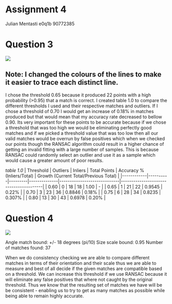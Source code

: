 # Assignment 4
Julian Mentasti e0q1b 90772385

# Question 3

![](https://i.imgur.com/9dpy2OQ.jpg)

## Note: I changed the colours of the lines to make it easier to trace each distinct line.


I chose the threshold 0.65 because it produced 22 points with a high probability (>0.95) that a match is correct. I created table 1.0 to compare the different thresholds I used and their respective matches and outliers. If I chose a threshold of 0.70 I would get an increase of 0.18% in matches produced but that would mean that my accuracy rate decreased to bellow 0.90. Its very important for these points to be accurate because if we chose a threshold that was too high we would be eliminating perfectly good matches and if we picked a threshold value that was too low then all our valid matches would be overrun by false positives which when we checked our points though the RANSAC algorithm could result in a higher chance of getting an invalid fitting with a large number of samples. This is because RANSAC could randomly select an outlier and use it as a sample which would cause a greater amount of poor results.  


_table 1.0_
| Threshold  | Outliers | Inliers | Total Points |  Accuracy % (Inliers/Total) |  Growth (Current Total/Previous Total) |
|------------|----------|---------|--------------|-----------------------------|----------------------------------------|
| 0.60       | 0        | 18      | 18           | 1.00                        | -                                      |
| 0.65       | 1        | 21      | 22           | 0.9545                      | 0.22%                                  |
| 0.70       | 3        | 23      | 36           | 0.8846                      | 0.18%                                  |
| 0.75       | 6        | 28      | 34           | 0.8235                      | 0.307%                                 |
| 0.80       | 13       | 30      | 43           | 0.6978                      | 0.20%                                  |

# Question 4

![](https://i.imgur.com/2gMzaSi.jpg)

Angle match bound: +/- 18 degrees (pi/10)
Size scale bound: 0.95
Number of matches found: 37

When we do consistency checking we are able to compare different matches in terms of their orientation and their scale thus we are able to measure and best of all decide if the given matches are compatible based on a threshold. We can increase this threshold if we use RANSAC because it will eliminate any false positives that where not caught by the original threshold. Thus we know that the resulting set of matches we have will be be consistent - enabling us to try to get as many matches as possible while being able to remain highly accurate.
